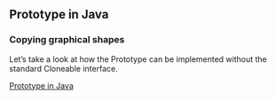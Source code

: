## Prototype in Java

### Copying graphical shapes

Let’s take a look at how the Prototype can be implemented without the standard Cloneable interface.

[Prototype in Java](https://refactoring.guru/design-patterns/prototype/java/example)